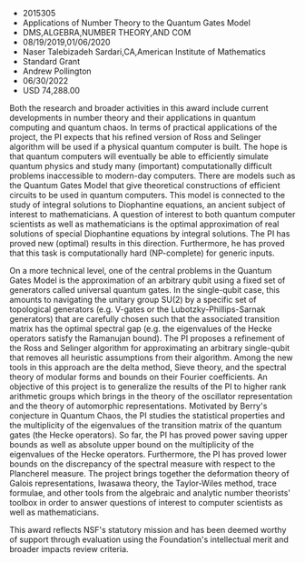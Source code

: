 
* 2015305
* Applications of Number Theory to the Quantum Gates Model
* DMS,ALGEBRA,NUMBER THEORY,AND COM
* 08/19/2019,01/06/2020
* Naser Talebizadeh Sardari,CA,American Institute of Mathematics
* Standard Grant
* Andrew Pollington
* 06/30/2022
* USD 74,288.00

Both the research and broader activities in this award include current
developments in number theory and their applications in quantum computing and
quantum chaos. In terms of practical applications of the project, the PI expects
that his refined version of Ross and Selinger algorithm will be used if a
physical quantum computer is built. The hope is that quantum computers will
eventually be able to efficiently simulate quantum physics and study many
(important) computationally difficult problems inaccessible to modern-day
computers. There are models such as the Quantum Gates Model that give
theoretical constructions of efficient circuits to be used in quantum computers.
This model is connected to the study of integral solutions to Diophantine
equations, an ancient subject of interest to mathematicians. A question of
interest to both quantum computer scientists as well as mathematicians is the
optimal approximation of real solutions of special Diophantine equations by
integral solutions. The PI has proved new (optimal) results in this direction.
Furthermore, he has proved that this task is computationally hard (NP-complete)
for generic inputs.

On a more technical level, one of the central problems in the Quantum Gates
Model is the approximation of an arbitrary qubit using a fixed set of generators
called universal quantum gates. In the single-qubit case, this amounts to
navigating the unitary group SU(2) by a specific set of topological generators
(e.g. V-gates or the Lubotzky-Phillips-Sarnak generators) that are carefully
chosen such that the associated transition matrix has the optimal spectral gap
(e.g. the eigenvalues of the Hecke operators satisfy the Ramanujan bound). The
PI proposes a refinement of the Ross and Selinger algorithm for approximating an
arbitrary single-qubit that removes all heuristic assumptions from their
algorithm. Among the new tools in this approach are the delta method, Sieve
theory, and the spectral theory of modular forms and bounds on their Fourier
coefficients. An objective of this project is to generalize the results of the
PI to higher rank arithmetic groups which brings in the theory of the oscillator
representation and the theory of automorphic representations. Motivated by
Berry's conjecture in Quantum Chaos, the PI studies the statistical properties
and the multiplicity of the eigenvalues of the transition matrix of the quantum
gates (the Hecke operators). So far, the PI has proved power saving upper bounds
as well as absolute upper bound on the multiplicity of the eigenvalues of the
Hecke operators. Furthermore, the PI has proved lower bounds on the discrepancy
of the spectral measure with respect to the Plancherel measure. The project
brings together the deformation theory of Galois representations, Iwasawa
theory, the Taylor-Wiles method, trace formulae, and other tools from the
algebraic and analytic number theorists' toolbox in order to answer questions of
interest to computer scientists as well as mathematicians.

This award reflects NSF's statutory mission and has been deemed worthy of
support through evaluation using the Foundation's intellectual merit and broader
impacts review criteria.
